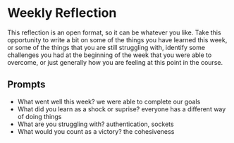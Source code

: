 # Weekly Reflection
This reflection is an open format, so it can be whatever you like. Take this opportunity to write a bit on some of the things you have learned this week, or some of the things that you are still struggling with, identify some challenges you had at the beginning of the week that you were able to overcome, or just generally how you are feeling at this point in the course.

## Prompts
- What went well this week?
we were able to complete our goals
- What did you learn as a shock or suprise?
everyone has a different way of doing things
- What are you struggling with?
authentication, sockets
- What would you count as a victory?
the cohesiveness